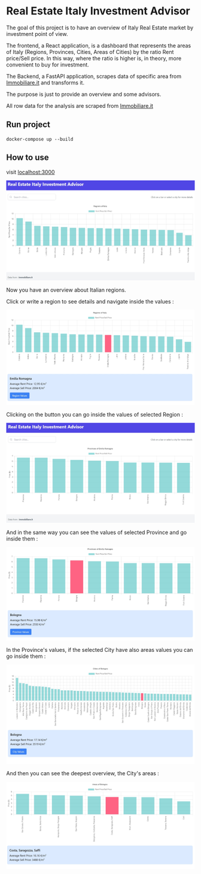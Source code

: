 # Real Estate Italy Investment Advisor

The goal of this project is to have an overview of Italy Real Estate market by investment point of view.

The frontend, a React application, is a dashboard that represents the areas of Italy (Regions, Provinces, Cities, Areas of Cities) by the ratio Rent price/Sell price. In this way, where the ratio is higher is, in theory, more convenient to buy for investment. 

The Backend, a FastAPI application, scrapes data of specific area from [Immobiliare.it](https://www.immobiliare.it/mercato-immobiliare/) and transforms it.

The purpose is just to provide an overview and some advisors.

All row data for the analysis are scraped from [Immobiliare.it](https://www.immobiliare.it/mercato-immobiliare/)

## Run project

```
docker-compose up --build
```

## How to use

visit [localhost:3000](http://localhost:3000/)

![Alt text](img/home.jpg)

Now you have an overview about Italian regions. 

Click or write a region to see details and navigate inside the values : 

![Alt text](img/home_details.jpg)

Clicking on the button you can go inside the values of selected Region : 

![Alt text](img/region.jpg)

And in the same way you can see the values of selected Province and go inside them :

![Alt text](img/region_details.jpg)

In the Province's values, if the selected City have also areas values you can go inside them : 

![Alt text](img/province_details.jpg)

And then you can see the deepest overview, the City's areas : 

![Alt text](img/city_details.jpg)
